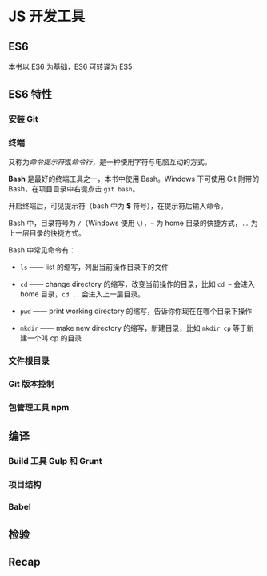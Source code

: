#   JS 开发工具

##  ES6

本书以 ES6 为基础，ES6 可转译为 ES5

##  ES6 特性

### 安装 Git

### 终端

又称为*命令提示符*或*命令行*，是一种使用字符与电脑互动的方式。

**Bash** 是最好的终端工具之一，本书中使用 Bash。Windows 下可使用 Git 附带的 Bash，在项目目录中右键点击 ```git bash```。

开启终端后，可见提示符（bash 中为 **$** 符号），在提示符后输入命令。

Bash 中，目录符号为 ```/```（Windows 使用 ```\```），```~``` 为 home 目录的快捷方式，```..``` 为上一层目录的快捷方式。

Bash 中常见命令有：

-   ```ls``` —— list 的缩写，列出当前操作目录下的文件

-   ```cd``` —— change directory 的缩写，改变当前操作的目录，比如 ```cd ~``` 会进入 home 目录，```cd ..``` 会进入上一层目录。

-   ```pwd``` —— print working directory 的缩写，告诉你你现在在哪个目录下操作

-   ```mkdir``` —— make new directory 的缩写，新建目录，比如 ```mkdir cp``` 等于新建一个叫 cp 的目录

### 文件根目录

### Git 版本控制

### 包管理工具 npm

##  编译

### Build 工具 Gulp 和 Grunt

### 项目结构

### Babel

##  检验

##  Recap

